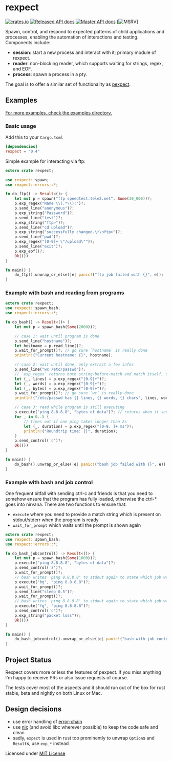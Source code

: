 # rexpect

[![crates.io](https://img.shields.io/crates/v/rexpect.svg)](https://crates.io/crates/rexpect)
[![Released API docs](https://docs.rs/rexpect/badge.svg)](https://docs.rs/rexpect)
[![Master API docs](https://img.shields.io/badge/docs-master-2f343b.svg)](http://philippkeller.github.io/rexpect)
[![MSRV](https://img.shields.io/badge/MSRV-1.60.0-blue)]

Spawn, control, and respond to expected patterns of child applications and
processes, enabling the automation of interactions and testing. Components
include:

- **session**: start a new process and interact with it; primary module of
  rexpect.
- **reader**: non-blocking reader, which supports waiting for strings, regex,
  and EOF.
- **process**: spawn a process in a pty.

The goal is to offer a similar set of functionality as
[pexpect](https://pexpect.readthedocs.io/en/stable/overview.html).

## Examples

[For more examples, check the examples directory.](https://github.com/philippkeller/rexpect/tree/master/examples)

### Basic usage

Add this to your `Cargo.toml`

```toml
[dependencies]
rexpect = "0.4"
```

Simple example for interacting via ftp:

```rust
extern crate rexpect;

use rexpect::spawn;
use rexpect::errors::*;

fn do_ftp() -> Result<()> {
    let mut p = spawn("ftp speedtest.tele2.net", Some(30_000))?;
    p.exp_regex("Name \\(.*\\):")?;
    p.send_line("anonymous")?;
    p.exp_string("Password")?;
    p.send_line("test")?;
    p.exp_string("ftp>")?;
    p.send_line("cd upload")?;
    p.exp_string("successfully changed.\r\nftp>")?;
    p.send_line("pwd")?;
    p.exp_regex("[0-9]+ \"/upload\"")?;
    p.send_line("exit")?;
    p.exp_eof()?;
    Ok(())
}

fn main() {
    do_ftp().unwrap_or_else(|e| panic!("ftp job failed with {}", e));
}
```

### Example with bash and reading from programs

```rust
extern crate rexpect;
use rexpect::spawn_bash;
use rexpect::errors::*;

fn do_bash() -> Result<()> {
    let mut p = spawn_bash(Some(2000))?;

    // case 1: wait until program is done
    p.send_line("hostname")?;
    let hostname = p.read_line()?;
    p.wait_for_prompt()?; // go sure `hostname` is really done
    println!("Current hostname: {}", hostname);

    // case 2: wait until done, only extract a few infos
    p.send_line("wc /etc/passwd")?;
    // `exp_regex` returns both string-before-match and match itself, discard first
    let (_, lines) = p.exp_regex("[0-9]+")?;
    let (_, words) = p.exp_regex("[0-9]+")?;
    let (_, bytes) = p.exp_regex("[0-9]+")?;
    p.wait_for_prompt()?; // go sure `wc` is really done
    println!("/etc/passwd has {} lines, {} words, {} chars", lines, words, bytes);

    // case 3: read while program is still executing
    p.execute("ping 8.8.8.8", "bytes of data")?; // returns when it sees "bytes of data" in output
    for _ in 0..5 {
        // times out if one ping takes longer than 2s
        let (_, duration) = p.exp_regex("[0-9. ]+ ms")?;
        println!("Roundtrip time: {}", duration);
    }
    p.send_control('c')?;
    Ok(())
}

fn main() {
    do_bash().unwrap_or_else(|e| panic!("bash job failed with {}", e));
}
```

### Example with bash and job control

One frequent bitfall with sending ctrl-c and friends is that you need
to somehow ensure that the program has fully loaded, otherwise the ctrl-*
goes into nirvana. There are two functions to ensure that:

- `execute` where you need to provide a match string which is present
  on stdout/stderr when the program is ready
- `wait_for_prompt` which waits until the prompt is shown again



```rust
extern crate rexpect;
use rexpect::spawn_bash;
use rexpect::errors::*;

fn do_bash_jobcontrol() -> Result<()> {
    let mut p = spawn_bash(Some(1000))?;
    p.execute("ping 8.8.8.8", "bytes of data")?;
    p.send_control('z')?;
    p.wait_for_prompt()?;
    // bash writes 'ping 8.8.8.8' to stdout again to state which job was put into background
    p.execute("bg", "ping 8.8.8.8")?;
    p.wait_for_prompt()?;
    p.send_line("sleep 0.5")?;
    p.wait_for_prompt()?;
    // bash writes 'ping 8.8.8.8' to stdout again to state which job was put into foreground
    p.execute("fg", "ping 8.8.8.8")?;
    p.send_control('c')?;
    p.exp_string("packet loss")?;
    Ok(())
}

fn main() {
    do_bash_jobcontrol().unwrap_or_else(|e| panic!("bash with job control failed with {}", e));
}

```

## Project Status

Rexpect covers more or less the features of pexpect. If you miss anything
I'm happy to receive PRs or also Issue requests of course.

The tests cover most of the aspects and it should run out of the box for
rust stable, beta and nightly on both Linux or Mac.

## Design decisions

- use error handling of [error-chain](https://github.com/brson/error-chain)
- use [nix](https://github.com/nix-rust/nix) (and avoid libc wherever possible)
  to keep the code safe and clean
- sadly, `expect` is used in rust too prominently to unwrap `Option`s and
  `Result`s, use `exp_*` instead

Licensed under [MIT License](LICENSE)
